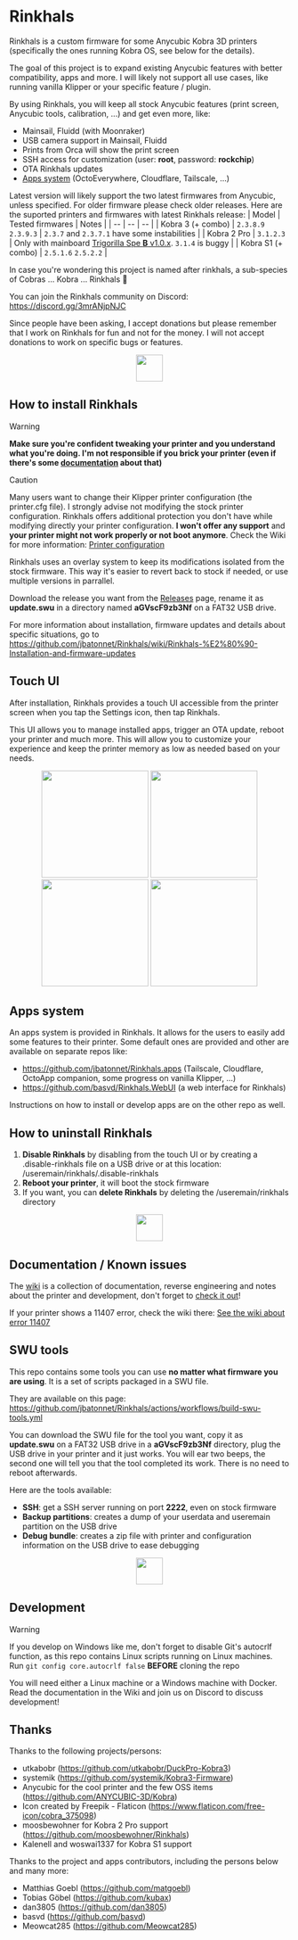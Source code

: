 # Rinkhals

Rinkhals is a custom firmware for some Anycubic Kobra 3D printers (specifically the ones running Kobra OS, see below for the details).

The goal of this project is to expand existing Anycubic features with better compatibility, apps and more.
I will likely not support all use cases, like running vanilla Klipper or your specific feature / plugin.

By using Rinkhals, you will keep all stock Anycubic features (print screen, Anycubic tools, calibration, ...) and get even more, like:
- Mainsail, Fluidd (with Moonraker)
- USB camera support in Mainsail, Fluidd
- Prints from Orca will show the print screen
- SSH access for customization (user: **root**, password: **rockchip**)
- OTA Rinkhals updates
- [Apps system](https://github.com/jbatonnet/Rinkhals.apps) (OctoEverywhere, Cloudflare, Tailscale, ...)

Latest version will likely support the two latest firmwares from Anycubic, unless specified. For older firmware please check older releases.
Here are the suported printers and firmwares with latest Rinkhals release:
| Model  | Tested firmwares | Notes |
| -- | -- | -- |
| Kobra 3 (+ combo) | `2.3.8.9` `2.3.9.3` | `2.3.7` and `2.3.7.1` have some instabilities |
| Kobra 2 Pro | `3.1.2.3` | Only with mainboard [Trigorilla Spe **B** v1.0.x](https://1coderookie.github.io/Kobra2ProInsights/hardware/mainboard/#trigorilla_spe_b_v10x-stock-new-revision). `3.1.4` is buggy |
| Kobra S1 (+ combo) | `2.5.1.6` `2.5.2.2` |

In case you're wondering this project is named after rinkhals, a sub-species of Cobras ... Kobra ... Rinkhals 👏

You can join the Rinkhals community on Discord: https://discord.gg/3mrANjpNJC

Since people have been asking, I accept donations but please remember that I work on Rinkhals for fun and not for the money. I will not accept donations to work on specific bugs or features.


<p align="center">
    <img width="48" src="https://github.com/jbatonnet/Rinkhals/blob/master/icon.png?raw=true" />
</p>


## How to install Rinkhals

> [!WARNING]
> **Make sure you're confident tweaking your printer and you understand what you're doing. I'm not responsible if you brick your printer (even if there's some [documentation](https://github.com/jbatonnet/Rinkhals/wiki/Boot-issues) about that)**

> [!CAUTION]
> Many users want to change their Klipper printer configuration (the printer.cfg file). I strongly advise not modifying the stock printer configuration. Rinkhals offers additional protection you don't have while modifying directly your printer configuration. **I won't offer any support** and **your printer might not work properly or not boot anymore**. Check the Wiki for more information: [Printer configuration](https://github.com/jbatonnet/Rinkhals/wiki/Rinkhals-%E2%80%90-Printer-configuration)

Rinkhals uses an overlay system to keep its modifications isolated from the stock firmware. This way it's easier to revert back to stock if needed, or use multiple versions in parrallel.

Download the release you want from the [Releases](https://github.com/jbatonnet/Rinkhals/releases) page, rename it as **update.swu** in a directory named **aGVscF9zb3Nf** on a FAT32 USB drive.

For more information about installation, firmware updates and details about specific situations, go to https://github.com/jbatonnet/Rinkhals/wiki/Rinkhals-%E2%80%90-Installation-and-firmware-updates

## Touch UI

After installation, Rinkhals provides a touch UI accessible from the printer screen when you tap the Settings icon, then tap Rinkhals.

This UI allows you to manage installed apps, trigger an OTA update, reboot your printer and much more. This will allow you to customize your experience and keep the printer memory as low as needed based on your needs.

<p align="center">
    <!-- <img width="192" src="./.github/images/screenshot-settings.png"> -->
    <img width="192" src="./.github/images/screenshot-rinkhals-main.png">
    <img width="192" src="./.github/images/screenshot-rinkhals-apps.png">
    <img width="192" src="./.github/images/screenshot-rinkhals-app.png">
    <img width="192" src="./.github/images/screenshot-rinkhals-ota.png">
    <!-- <img width="192" src="./.github/images/screenshot-rinkhals-advanced.png"> -->
</p>

## Apps system

An apps system is provided in Rinkhals. It allows for the users to easily add some features to their printer. Some default ones are provided and other are available on separate repos like:
- https://github.com/jbatonnet/Rinkhals.apps (Tailscale, Cloudflare, OctoApp companion, some progress on vanilla Klipper, ...)
- https://github.com/basvd/Rinkhals.WebUI (a web interface for Rinkhals)

Instructions on how to install or develop apps are on the other repo as well.

## How to uninstall Rinkhals

1. **Disable Rinkhals** by disabling from the touch UI or by creating a .disable-rinkhals file on a USB drive or at this location: /useremain/rinkhals/.disable-rinkhals
2. **Reboot your printer**, it will boot the stock firmware
3. If you want, you can **delete Rinkhals** by deleting the /useremain/rinkhals directory


<p align="center">
    <img width="48" src="https://github.com/jbatonnet/Rinkhals/blob/master/icon.png?raw=true" />
</p>


## Documentation / Known issues

The [wiki](https://github.com/jbatonnet/Rinkhals/wiki) is a collection of documentation, reverse engineering and notes about the printer and development, don't forget to [check it out](https://github.com/jbatonnet/Rinkhals/wiki)!

If your printer shows a 11407 error, check the wiki there: [See the wiki about error 11407](https://github.com/jbatonnet/Rinkhals/wiki/Firmware#my-printer-shows-a-11407-error)

## SWU tools

This repo contains some tools you can use **no matter what firmware you are using**. It is a set of scripts packaged in a SWU file.

They are available on this page: https://github.com/jbatonnet/Rinkhals/actions/workflows/build-swu-tools.yml

You can download the SWU file for the tool you want, copy it as **update.swu** on a FAT32 USB drive in a **aGVscF9zb3Nf** directory, plug the USB drive in your printer and it just works.
You will ear two beeps, the second one will tell you that the tool completed its work. There is no need to reboot afterwards.

Here are the tools available:
- **SSH**: get a SSH server running on port **2222**, even on stock firmware
- **Backup partitions**: creates a dump of your userdata and useremain partition on the USB drive
- **Debug bundle**: creates a zip file with printer and configuration information on the USB drive to ease debugging

<p align="center">
    <img width="48" src="https://github.com/jbatonnet/Rinkhals/blob/master/icon.png?raw=true" />
</p>


## Development

> [!WARNING]
> If you develop on Windows like me, don't forget to disable Git's autocrlf function, as this repo contains Linux scripts running on Linux machines.<br />
> Run `git config core.autocrlf false` **BEFORE** cloning the repo

You will need either a Linux machine or a Windows machine with Docker.
Read the documentation in the Wiki and join us on Discord to discuss development!


## Thanks

Thanks to the following projects/persons:
- utkabobr (https://github.com/utkabobr/DuckPro-Kobra3)
- systemik (https://github.com/systemik/Kobra3-Firmware)
- Anycubic for the cool printer and the few OSS items (https://github.com/ANYCUBIC-3D/Kobra)
- Icon created by Freepik - Flaticon (https://www.flaticon.com/free-icon/cobra_375098)
- moosbewohner for Kobra 2 Pro support (https://github.com/moosbewohner/Rinkhals)
- Kalenell and woswai1337 for Kobra S1 support

Thanks to the project and apps contributors, including the persons below and many more:
- Matthias Goebl (https://github.com/matgoebl)
- Tobias Göbel (https://github.com/kubax)
- dan3805 (https://github.com/dan3805)
- basvd (https://github.com/basvd)
- Meowcat285 (https://github.com/Meowcat285)
